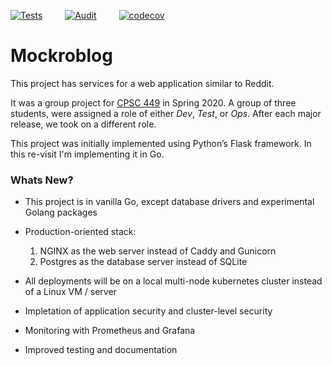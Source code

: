 [![Tests](https://github.com/saurabh-mish/mockroblog/actions/workflows/test.yml/badge.svg)](https://github.com/saurabh-mish/mockroblog/actions/workflows/test.yml) &emsp;&emsp; [![Audit](https://github.com/saurabh-mish/mockroblog/actions/workflows/audit.yaml/badge.svg)](https://github.com/saurabh-mish/mockroblog/actions/workflows/audit.yaml) &emsp;&emsp; [![codecov](https://codecov.io/gh/saurabh-mish/mockroblog/branch/main/graph/badge.svg?token=BHAOSMITWR)](https://codecov.io/gh/saurabh-mish/mockroblog)

# Mockroblog

This project has services for a web application similar to Reddit.

It was a group project for [CPSC 449][1] in Spring 2020. A group of three students, were assigned a role of either *Dev*, *Test*, or *Ops*. After each major release, we took on a different role.

This project was initially implemented using Python’s Flask framework. In this re-visit I'm implementing it in Go.

### Whats New?

+ This project is in vanilla Go, except database drivers and experimental Golang packages

+ Production-oriented stack:

  1. NGINX as the web server instead of Caddy and Gunicorn
  2. Postgres as the database server instead of SQLite

+ All deployments will be on a local multi-node kubernetes cluster instead of a Linux VM / server

+ Impletation of application security and cluster-level security

+ Monitoring with Prometheus and Grafana

+ Improved testing and documentation

[1]: https://catalog.fullerton.edu/preview_course_nopop.php?catoid=61&coid=447756
